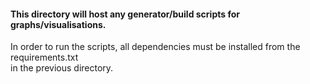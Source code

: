 #### This directory will host any generator/build scripts for graphs/visualisations.  
In order to run the scripts, all dependencies must be installed from the requirements.txt  
in the previous directory. 
